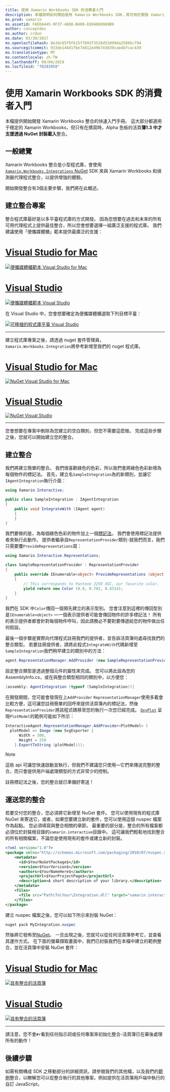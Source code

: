 ```yaml
---
title: 使用 Xamarin Workbooks SDK 的消費者入門
description: 本檔說明如何開始使用 Xamarin Workbooks SDK，其可用於開發 Xamarin Workbooks 的整合。
ms.prod: xamarin
ms.assetid: FAED4445-9F37-46D8-B408-E694060969B9
author: conceptdev
ms.author: crdun
ms.date: 03/30/2017
ms.openlocfilehash: 8e3dc65f9f615ff893f3526d53d99da25045c794
ms.sourcegitcommit: 933de144d1fbe7d412e49b743839cae4bfcac439
ms.translationtype: MT
ms.contentlocale: zh-TW
ms.lasthandoff: 09/04/2019
ms.locfileid: "70283958"
---
```

# <a name="getting-started-with-the-xamarin-workbooks-sdk"></a>使用 Xamarin Workbooks SDK 的消費者入門

本檔提供開始開發 Xamarin Workbooks 整合的快速入門手冊。 這大部分都適用于穩定的 Xamarin Workbooks，但只有在撰寫時，Alpha 色板的活頁**簿1.3 中才支援透過 NuGet 封裝載入**整合。

## <a name="general-overview"></a>一般總覽

Xamarin Workbooks 整合是小型程式庫，會使用[ `Xamarin.Workbooks.Integrations` NuGet][nuget] SDK 來與 Xamarin Workbooks 和偵測器代理程式整合，以提供增強的體驗。

開始開發整合有3個主要步驟，我們將在此概述。

## <a name="creating-the-integration-project"></a>建立整合專案

整合程式庫最好是以多平臺程式庫的方式開發。 因為您想要在過去和未來的所有可用代理程式上提供最佳整合，所以您會想要選擇一組廣泛支援的程式庫。 我們建議使用「便攜媒體櫃」範本提供最廣泛的支援：

# <a name="visual-studio-for-mactabmacos"></a>[Visual Studio for Mac](#tab/macos)

[![便攜媒體櫃範本 Visual Studio for Mac](images/xamarin-studio-pcl.png)](images/xamarin-studio-pcl.png#lightbox)

# <a name="visual-studiotabwindows"></a>[Visual Studio](#tab/windows)

[![便攜媒體櫃範本 Visual Studio](images/visual-studio-pcl.png)](images/visual-studio-pcl.png#lightbox)

在 Visual Studio 中，您會想要確定為便攜媒體櫃選取下列目標平臺：

[![可移植的程式庫平臺 Visual Studio](images/visual-studio-pcl-platforms.png)](images/visual-studio-pcl-platforms.png#lightbox)

-----

建立程式庫專案之後，請透過 nuget 套件管理員， `Xamarin.Workbooks.Integration`將參考新增至我們的 nuget 程式庫。

# <a name="visual-studio-for-mactabmacos"></a>[Visual Studio for Mac](#tab/macos)

[![NuGet Visual Studio for Mac](images/xamarin-studio-nuget.png)](images/xamarin-studio-nuget.png#lightbox)

# <a name="visual-studiotabwindows"></a>[Visual Studio](#tab/windows)

[![NuGet Visual Studio](images/visual-studio-nuget.png)](images/visual-studio-nuget.png#lightbox)

-----

您會想要在專案中刪除為您建立的空白類別，但您不需要這麼做。 完成這些步驟之後，您就可以開始建立您的整合。

## <a name="building-an-integration"></a>建立整合

我們將建立簡單的整合。 我們很喜歡綠色的色彩，所以我們會將綠色色彩新增為每個物件的標記法。 首先，建立名`SampleIntegration`為的新類別，並讓它`IAgentIntegration`執行介面：

```csharp
using Xamarin.Interactive;

public class SampleIntegration : IAgentIntegration
{
    public void IntegrateWith (IAgent agent)
    {
    }
}
```

我們要做的是，為每個綠色色彩的物件加上一個[標記法](~/tools/workbooks/sdk/representations.md)。 我們會使用標記法提供者來執行此動作。 提供者繼承自`RepresentationProvider`類別-就我們而言，我們只需要覆`ProvideRepresentations`寫：

```csharp
using Xamarin.Interactive.Representations;

class SampleRepresentationProvider : RepresentationProvider
{
    public override IEnumerable<object> ProvideRepresentations (object obj)
    {
        // This corresponds to Pantone 2250 XGC, our favorite color.
        yield return new Color (0.0, 0.702, 0.4314);
    }
}
```

我們在 SDK 中`Color`傳回一個預先建立的表示型別。
您會注意到這裡的傳回型別是`IEnumerable<object>` &mdash;一個表示提供者可能會傳回物件的許多標記法！ 所有的表示提供者都會針對每個物件呼叫，因此請務必不要對要傳遞給您的物件做出任何假設。

最後一個步驟是實際向代理程式註冊我們的提供者，並告訴活頁簿何處尋找我們的整合類型。 若要註冊提供者，請將此程式`IntegrateWith`代碼新增至`SampleIntegration`我們稍早建立的類別中的方法：

```csharp
agent.RepresentationManager.AddProvider (new SampleRepresentationProvider ());
```

設定整合類型是透過整個元件的屬性來完成。 您可以將此設為您的 AssemblyInfo.cs，或在與整合類型相同的類別中，以方便您：

```csharp
[assembly: AgentIntegration (typeof (SampleIntegration))]
````

在開發期間，您可能會發現在上`AddProvider` `RepresentationManager`使用多載會比較方便，這可讓您註冊簡單的回呼來提供活頁簿內的標記法，然後`RepresentationProvider`將該程式碼移至您的執行一次您已經完成。 [`OxyPlot`][oxyplot] 呈現`PlotModel`的範例可能如下所示：

```csharp
InteractiveAgent.RepresentationManager.AddProvider<PlotModel> (
  plotModel => Image (new SvgExporter {
      Width = 300,
      Height = 250
    }.ExportToString (plotModel)));
```

> [!NOTE]
> 這些 api 可讓您快速啟動並執行，但我們不建議您只使用&mdash;它們來傳送完整的整合，而只會提供用戶端處理類型的方式非常少的控制。

註冊標記法之後，您的整合就已準備好寄送！

## <a name="shipping-your-integration"></a>運送您的整合

若要交付您的整合，您必須將它新增至 NuGet 套件。
您可以使用現有的程式庫 NuGet 來寄送它，或者，如果您要建立新的套件，您可以使用這個 nuspec 檔案作為起點。
您必須填寫與整合相關的章節。 最重要的部分是，整合的所有檔案都必須位於封裝根目錄的`xamarin.interactive`目錄中。 這可讓我們輕鬆地找到整合的所有相關檔案，不論您是使用現有的套件或建立新的封裝。

```xml
<?xml version="1.0"?>
<package xmlns="http://schemas.microsoft.com/packaging/2010/07/nuspec.xsd">
    <metadata>
      <id>$YourNuGetPackage$</id>
      <version>$YourVersion$</version>
      <authors>$YourNameHere$</authors>
      <projectUrl>$YourProjectPage$</projectUrl>
      <description>A short description of your library.</description>
    </metadata>
    <files>
      <file src="Path\To\Your\Integration.dll" target="xamarin.interactive" />
    </files>
</package>
```

建立 nuspec 檔案之後，您可以如下所示來封裝 NuGet：

```csharp
nuget pack MyIntegration.nuspec
```

然後將它發佈至[NuGet][nugetorg]。 一旦出現之後，您就可以從任何活頁簿參考它，並查看其運作方式。 在下面的螢幕擷取畫面中，我們已封裝我們在本檔中建立的範例整合，並在活頁簿中安裝 NuGet 套件：

# <a name="visual-studio-for-mactabmacos"></a>[Visual Studio for Mac](#tab/macos)

[![具有整合的活頁簿](images/mac-workbooks-integrated.png)](images/mac-workbooks-integrated.png#lightbox)

# <a name="visual-studiotabwindows"></a>[Visual Studio](#tab/windows)

[![具有整合的活頁簿](images/windows-workbooks-integrated.png)](images/windows-workbooks-integrated.png#lightbox)

-----

請注意，您不會`#r`看到任何指示詞或任何專案來初始化整合-活頁簿已在幕後處理所有的動作！

## <a name="next-steps"></a>後續步驟

如需有關構成 SDK 之移動部分的詳細資訊，請參閱我們的其他檔，以及我們的[範例](~/tools/workbooks/samples/index.md)整合，以瞭解您可以從整合執行的其他專案，例如提供在活頁簿用戶端中執行的自訂 JavaScript。

[nugetorg]: https://nuget.org
[nuget]: https://nuget.org/packages/Xamarin.Workbooks.Integration
[oxyplot]: http://www.oxyplot.org/

